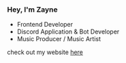 ### Hey, I'm Zayne
- Frontend Developer
- Discord Application & Bot Developer
- Music Producer / Music Artist

check out my website [here](https://zaynedrift.com)
